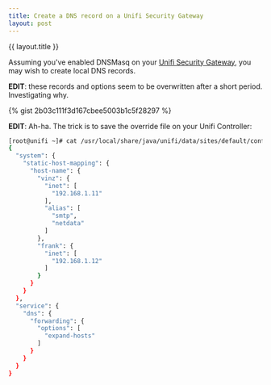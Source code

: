 ```yaml
---
title: Create a DNS record on a Unifi Security Gateway
layout: post
---
```


{{ layout.title }}

Assuming you've enabled DNSMasq on your [Unifi Security Gateway](https://store.ui.com/products/unifi-security-gateway), you may wish to create local DNS records.

**EDIT**: these records and options seem to be overwritten after a short period. Investigating why.

{% gist 2b03c111f3d167cbee5003b1c5f28297 %}

**EDIT**: Ah-ha. The trick is to save the override file on your Unifi Controller:

```bash
[root@unifi ~]# cat /usr/local/share/java/unifi/data/sites/default/config.gateway.json
{
  "system": {
    "static-host-mapping": {
      "host-name": {
        "vinz": {
          "inet": [
            "192.168.1.11"
          ],
          "alias": [
            "smtp",
            "netdata"
          ]
        },
        "frank": {
          "inet": [
            "192.168.1.12"
          ]
        }
      }
    }
  },
  "service": {
    "dns": {
      "forwarding": {
        "options": [
          "expand-hosts"
        ]
      }
    }
  }
}
```
